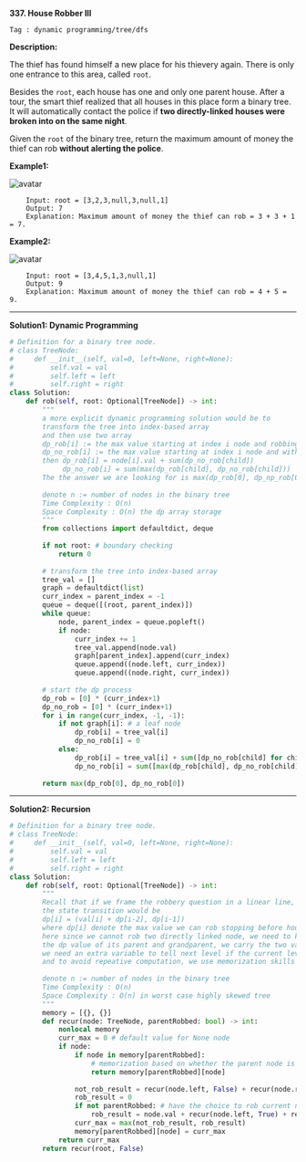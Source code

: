 **337. House Robber III**

```Tag : dynamic programming/tree/dfs```

**Description:**

The thief has found himself a new place for his thievery again. There is only one entrance to this area, called ```root```.

Besides the ```root```, each house has one and only one parent house. After a tour, the smart thief realized that all houses in this place form a binary tree. It will automatically contact the police if **two directly-linked houses were broken into on the same night**.

Given the ```root``` of the binary tree, return the maximum amount of money the thief can rob **without alerting the police**.

**Example1:**

![avatar](Fig/337-E1.jpg)

		Input: root = [3,2,3,null,3,null,1]
		Output: 7
		Explanation: Maximum amount of money the thief can rob = 3 + 3 + 1 = 7.

**Example2:**
		
![avatar](Fig/337-E2.jpg)

		Input: root = [3,4,5,1,3,null,1]
		Output: 9
		Explanation: Maximum amount of money the thief can rob = 4 + 5 = 9.

-----------

**Solution1: Dynamic Programming**

```python
# Definition for a binary tree node.
# class TreeNode:
#     def __init__(self, val=0, left=None, right=None):
#         self.val = val
#         self.left = left
#         self.right = right
class Solution:
    def rob(self, root: Optional[TreeNode]) -> int:
        """
        a more explicit dynamic programming solution would be to
        transform the tree into index-based array
        and then use two array
        dp_rob[i] := the max value starting at index i node and robbing this node
        dp_no_rob[i] := the max value starting at index i node and without robbing this node
        then dp_rob[i] = node[i].val + sum(dp_no_rob[child])
             dp_no_rob[i] = sum(max(dp_rob[child], dp_no_rob[child]))
        The the answer we are looking for is max(dp_rob[0], dp_np_rob[0])
        
        denote n := number of nodes in the binary tree
        Time Complexity : O(n)
        Space Complexity : O(n) the dp array storage
        """
        from collections import defaultdict, deque
        
        if not root: # boundary checking
            return 0
        
        # transform the tree into index-based array
        tree_val = []
        graph = defaultdict(list)
        curr_index = parent_index = -1
        queue = deque([(root, parent_index)])
        while queue:
            node, parent_index = queue.popleft()
            if node:
                curr_index += 1
                tree_val.append(node.val)
                graph[parent_index].append(curr_index)
                queue.append((node.left, curr_index))
                queue.append((node.right, curr_index))
                
        # start the dp process
        dp_rob = [0] * (curr_index+1)
        dp_no_rob = [0] * (curr_index+1)
        for i in range(curr_index, -1, -1):
            if not graph[i]: # a leaf node
                dp_rob[i] = tree_val[i]
                dp_no_rob[i] = 0
            else:
                dp_rob[i] = tree_val[i] + sum([dp_no_rob[child] for child in graph[i]])
                dp_no_rob[i] = sum([max(dp_rob[child], dp_no_rob[child]) for child in graph[i]])
        
        return max(dp_rob[0], dp_no_rob[0])
```

-----------

**Solution2: Recursion**

```python
# Definition for a binary tree node.
# class TreeNode:
#     def __init__(self, val=0, left=None, right=None):
#         self.val = val
#         self.left = left
#         self.right = right
class Solution:
    def rob(self, root: Optional[TreeNode]) -> int:
        """
        Recall that if we frame the robbery question in a linear line, 
        the state transition would be 
        dp[i] = (val[i] + dp[i-2], dp[i-1])
        where dp[i] denote the max value we can rob stopping before house i
        here since we cannot rob two directly linked node, we need to keep track of
        the dp value of its parent and grandparent, we carry the two values in recursion
        we need an extra variable to tell next level if the current level is robbed or not
        and to avoid repeative computation, we use memorization skills here
        
        denote n := number of nodes in the binary tree
        Time Complexity : O(n)
        Space Complexity : O(n) in worst case highly skewed tree
        """
        memory = [{}, {}]
        def recur(node: TreeNode, parentRobbed: bool) -> int:
            nonlocal memory
            curr_max = 0 # default value for None node
            if node:
                if node in memory[parentRobbed]:
                    # memorization based on whether the parent node is robbed
                    return memory[parentRobbed][node]
                
                not_rob_result = recur(node.left, False) + recur(node.right, False)
                rob_result = 0
                if not parentRobbed: # have the choice to rob current node
                    rob_result = node.val + recur(node.left, True) + recur(node.right, True)
                curr_max = max(not_rob_result, rob_result)
                memory[parentRobbed][node] = curr_max    
            return curr_max
        return recur(root, False)
```

